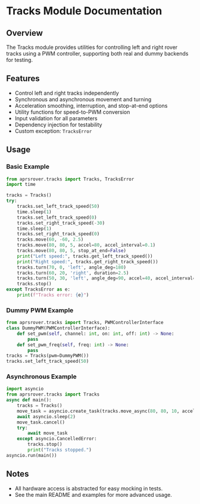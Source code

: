 # Tracks Module Documentation

## Overview
The Tracks module provides utilities for controlling left and right rover tracks using a PWM controller, supporting both real and dummy backends for testing.

## Features
- Control left and right tracks independently
- Synchronous and asynchronous movement and turning
- Acceleration smoothing, interruption, and stop-at-end options
- Utility functions for speed-to-PWM conversion
- Input validation for all parameters
- Dependency injection for testability
- Custom exception: `TracksError`

## Usage
### Basic Example
```python
from aprsrover.tracks import Tracks, TracksError
import time

tracks = Tracks()
try:
    tracks.set_left_track_speed(50)
    time.sleep(1)
    tracks.set_left_track_speed(0)
    tracks.set_right_track_speed(-30)
    time.sleep(1)
    tracks.set_right_track_speed(0)
    tracks.move(60, -60, 2.5)
    tracks.move(80, 80, 5, accel=80, accel_interval=0.1)
    tracks.move(80, 80, 5, stop_at_end=False)
    print("Left speed:", tracks.get_left_track_speed())
    print("Right speed:", tracks.get_right_track_speed())
    tracks.turn(70, 0, 'left', angle_deg=180)
    tracks.turn(60, 20, 'right', duration=2.5)
    tracks.turn(50, 30, 'left', angle_deg=90, accel=40, accel_interval=0.1, stop_at_end=False)
    tracks.stop()
except TracksError as e:
    print(f"Tracks error: {e}")
```

### Dummy PWM Example
```python
from aprsrover.tracks import Tracks, PWMControllerInterface
class DummyPWM(PWMControllerInterface):
    def set_pwm(self, channel: int, on: int, off: int) -> None:
        pass
    def set_pwm_freq(self, freq: int) -> None:
        pass
tracks = Tracks(pwm=DummyPWM())
tracks.set_left_track_speed(50)
```

### Asynchronous Example
```python
import asyncio
from aprsrover.tracks import Tracks
async def main():
    tracks = Tracks()
    move_task = asyncio.create_task(tracks.move_async(80, 80, 10, accel=40))
    await asyncio.sleep(2)
    move_task.cancel()
    try:
        await move_task
    except asyncio.CancelledError:
        tracks.stop()
        print("Tracks stopped.")
asyncio.run(main())
```

## Notes
- All hardware access is abstracted for easy mocking in tests.
- See the main README and examples for more advanced usage.
